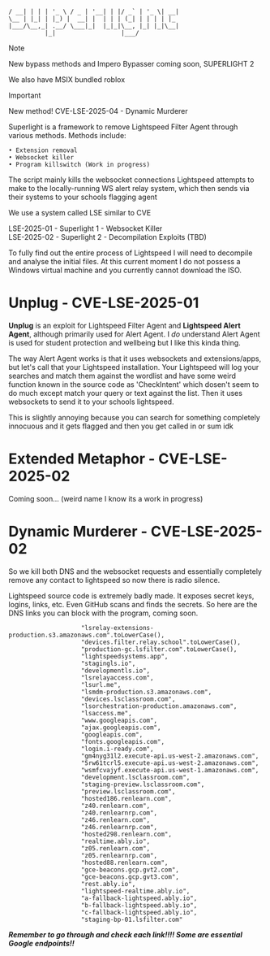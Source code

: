 ``` ___ _   _ _ __   ___ _ __| (_) __ _| |__ | |_
/ __| | | | '_ \ / _ | '__| | |/ _` | '_ \| __|
\__ | |_| | |_) |  __| |  | | | (_| | | | | |_
|___/\__,_| .__/ \___|_|  |_|_|\__, |_| |_|\__|
          |_|                  |___/
```

> [!NOTE]
> New bypass methods and Impero Bypasser coming soon, SUPERLIGHT 2

We also have MSIX bundled roblox

> [!IMPORTANT]
> New method! CVE-LSE-2025-04 - Dynamic Murderer

Superlight is a framework to remove Lightspeed Filter Agent through various methods. Methods include:

    • Extension removal
    • Websocket killer
    • Program killswitch (Work in progress)

The script mainly kills the websocket connections Lightspeed attempts to make to the locally-running WS alert relay system, which then sends via their systems to your schools flagging agent

We use a system called LSE similar to CVE

LSE-2025-01 - Superlight 1 - Websocket Killer\
LSE-2025-02 - Superlight 2 - Decompilation Exploits (TBD)

To fully find out the entire process of Lightspeed I will need to decompile and analyse the initial files. At this current moment I do not possess a Windows virtual machine and you currently cannot download the ISO.

# Unplug - CVE-LSE-2025-01

**Unplug** is an exploit for Lightspeed Filter Agent and **Lightspeed Alert Agent**, although primarily used for Alert Agent. I *do* understand Alert Agent is used for student protection and wellbeing but I like this kinda thing.

The way Alert Agent works is that it uses websockets and extensions/apps, but let's call that your Lightspeed installation. Your Lightspeed will log your searches and match them against the wordlist and have some weird function known in the source code as 'CheckIntent' which dosen't seem to do much except match your query or text against the list. Then it uses websockets to send it to your schools lightspeed.

This is slightly annoying because you can search for something completely innocuous and it gets flagged and then you get called in or sum idk

# Extended Metaphor - CVE-LSE-2025-02

Coming soon...
(weird name I know its a work in progress)


# Dynamic Murderer - CVE-LSE-2025-02

So we kill both DNS and the websocket requests and essentially completely remove any contact to lightspeed so now there is radio silence.

Lightspeed source code is extremely badly made. It exposes secret keys, logins, links, etc. Even GitHub scans and finds the secrets. So here are the DNS links you can block with the program, coming soon.

```"lsrelay-config-production.s3.amazonaws.com".toLowerCase(),
                    "lsrelay-extensions-production.s3.amazonaws.com".toLowerCase(),
                    "devices.filter.relay.school".toLowerCase(),
                    "production-gc.lsfilter.com".toLowerCase(),
                    "lightspeedsystems.app",
                    "stagingls.io",
                    "developmentls.io",
                    "lsrelayaccess.com",
                    "lsurl.me",
                    "lsmdm-production.s3.amazonaws.com",
                    "devices.lsclassroom.com",
                    "lsorchestration-production.amazonaws.com",
                    "lsaccess.me",
                    "www.googleapis.com",
                    "ajax.googleapis.com",
                    "googleapis.com",
                    "fonts.googleapis.com",
                    "login.i-ready.com",
                    "gm4nyg31l2.execute-api.us-west-2.amazonaws.com",
                    "5rw61tcrl5.execute-api.us-west-2.amazonaws.com",
                    "wsmfcvajyf.execute-api.us-west-1.amazonaws.com",
                    "development.lsclassroom.com",
                    "staging-preview.lsclassroom.com",
                    "preview.lsclassroom.com",
                    "hosted186.renlearn.com",
                    "z40.renlearn.com",
                    "z40.renlearnrp.com",
                    "z46.renlearn.com",
                    "z46.renlearnrp.com",
                    "hosted298.renlearn.com",
                    "realtime.ably.io",
                    "z05.renlearn.com",
                    "z05.renlearnrp.com",
                    "hosted88.renlearn.com",
                    "gce-beacons.gcp.gvt2.com",
                    "gce-beacons.gcp.gvt3.com",
                    "rest.ably.io",
                    "lightspeed-realtime.ably.io",
                    "a-fallback-lightspeed.ably.io",
                    "b-fallback-lightspeed.ably.io",
                    "c-fallback-lightspeed.ably.io",
                    "staging-bp-01.lsfilter.com"
```

***Remember to go through and check each link!!!! Some are essential Google endpoints!!***
